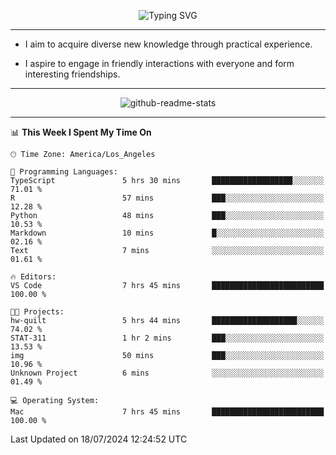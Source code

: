 <p align="center">
  <img src="https://readme-typing-svg.demolab.com?font=Fira+Code&weight=500&size=32&duration=2500&pause=1600&center=true&vCenter=true&random=false&width=1024&height=64&lines=Hi+there+%F0%9F%91%8B;I'm+delighted+you+could+make+it+here+%F0%9F%8E%89;I'm+Harry%2C+a+college+student+still+finding+my+way" alt="Typing SVG" />
</p>


---


- I aim to acquire diverse new knowledge through practical experience.

- I aspire to engage in friendly interactions with everyone and form interesting friendships.


---


<p align="center">
  <img src="https://github-readme-stats.vercel.app/api?username=Harry-Jing&show_icons=true" alt="github-readme-stats"/>
</p>


---

<!--START_SECTION:waka-->
📊 **This Week I Spent My Time On** 

```text
🕑︎ Time Zone: America/Los_Angeles

💬 Programming Languages: 
TypeScript               5 hrs 30 mins       ██████████████████░░░░░░░   71.01 % 
R                        57 mins             ███░░░░░░░░░░░░░░░░░░░░░░   12.28 % 
Python                   48 mins             ███░░░░░░░░░░░░░░░░░░░░░░   10.53 % 
Markdown                 10 mins             █░░░░░░░░░░░░░░░░░░░░░░░░   02.16 % 
Text                     7 mins              ░░░░░░░░░░░░░░░░░░░░░░░░░   01.61 % 

🔥 Editors: 
VS Code                  7 hrs 45 mins       █████████████████████████   100.00 % 

🐱‍💻 Projects: 
hw-quilt                 5 hrs 44 mins       ███████████████████░░░░░░   74.02 % 
STAT-311                 1 hr 2 mins         ███░░░░░░░░░░░░░░░░░░░░░░   13.53 % 
img                      50 mins             ███░░░░░░░░░░░░░░░░░░░░░░   10.96 % 
Unknown Project          6 mins              ░░░░░░░░░░░░░░░░░░░░░░░░░   01.49 % 

💻 Operating System: 
Mac                      7 hrs 45 mins       █████████████████████████   100.00 % 
```


 Last Updated on 18/07/2024 12:24:52 UTC
<!--END_SECTION:waka-->
